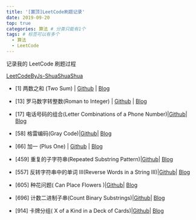 ```yaml
---
title: '[置顶]LeetCode刷题记录'
date: 2019-09-20
top: true
categories: 算法 # 分类只能有1个
tags: # 标签可以有多个
  - 算法
  - LeetCode
---
```


记录我的 LeetCode 刷题过程

<!-- more -->

[LeetCodeByJs-ShuaShuaShua](https://github.com/lailailee/LeetcodeByJs-shuashuashua)

- [1] 两数之和 (Two Sum) | [Github](https://github.com/lailailee/leetcodeByJs-shuashuashua/blob/master/problems/%5B1%5D%20%E4%B8%A4%E6%95%B0%E4%B9%8B%E5%92%8C.md) | [Blog](https://blog.lailailee.com/2019/09/20/2019-09-20-%E7%AE%97%E6%B3%95-[1]%20%E4%B8%A4%E6%95%B0%E4%B9%8B%E5%92%8C/)

- [13] 罗马数字转整数(Roman to Integer) | [Github](https://github.com/lailailee/LeetcodeByJs-shuashuashua/blob/master/problems/%5B13%5D%20%E7%BD%97%E9%A9%AC%E6%95%B0%E5%AD%97%E8%BD%AC%E6%95%B4%E6%95%B0.md) | [Blog](https://blog.lailailee.com/2019/09/22/2019-09-22-%E7%AE%97%E6%B3%95-[13]%20%E7%BD%97%E9%A9%AC%E6%95%B0%E5%AD%97%E8%BD%AC%E6%95%B4%E6%95%B0/)

- [17] 电话号码的组合(Letter Combinations of a Phone Number)|[Github](https://github.com/lailailee/LeetcodeByJs-shuashuashua/blob/master/problems/%5B17%5D%20%E7%94%B5%E8%AF%9D%E5%8F%B7%E7%A0%81%E7%9A%84%E7%BB%84%E5%90%88.md)| [Blog](https://blog.lailailee.com/2019/10/01/2019-10-01-%E7%AE%97%E6%B3%95-[17]%20%E7%94%B5%E8%AF%9D%E5%8F%B7%E7%A0%81%E7%9A%84%E7%BB%84%E5%90%88/)

- [58] 格雷编码(Gray Code)|[Github](https://github.com/lailailee/LeetcodeByJs-shuashuashua/blob/master/problems/%5B58%5D%20%E6%A0%BC%E9%9B%B7%E7%BC%96%E7%A0%81.md)| [Blog](https://blog.lailailee.com/2019/10/04/2019-10-01-%E7%AE%97%E6%B3%95-[58]%20%E6%A0%BC%E9%9B%B7%E7%BC%96%E7%A0%81/)

- [66] 加一 (Plus One) | [Github](https://github.com/lailailee/LeetcodeByJs-shuashuashua/blob/master/problems/%5B66%5D%20%E5%8A%A0%E4%B8%80.md) | [Blog](https://blog.lailailee.com/2019/09/21/2019-09-21-%E7%AE%97%E6%B3%95-[66]%20%E5%8A%A0%E4%B8%80/)

- [459] 重复的子字符串(Repeated Substring Pattern)|[Github](https://github.com/lailailee/LeetcodeByJs-shuashuashua/blob/master/problems/%5B459%5D%20%E9%87%8D%E5%A4%8D%E7%9A%84%E5%AD%90%E5%AD%97%E7%AC%A6%E4%B8%B2.md)| [Blog](https://blog.lailailee.com/2019/10/04/2019-10-04-%E7%AE%97%E6%B3%95-[459]%20%E9%87%8D%E5%A4%8D%E7%9A%84%E5%AD%90%E5%AD%97%E7%AC%A6%E4%B8%B2/)


- [557] 反转字符串中的单词 III(Reverse Words in a String III)|[Github](https://github.com/lailailee/LeetcodeByJs-shuashuashua/blob/master/problems/%5B557%5D%20%E5%8F%8D%E8%BD%AC%E5%AD%97%E7%AC%A6%E4%B8%B2%E4%B8%AD%E7%9A%84%E5%8D%95%E8%AF%8D%20III.md)| [Blog](https://blog.lailailee.com/2019/09/29/2019-09-29-%E7%AE%97%E6%B3%95-[557]%20%E5%8F%8D%E8%BD%AC%E5%AD%97%E7%AC%A6%E4%B8%B2%E4%B8%AD%E7%9A%84%E5%8D%95%E8%AF%8D%20III/)

- [605] 种花问题( Can Place Flowers )|[Github](https://github.com/lailailee/LeetcodeByJs-shuashuashua/blob/master/problems/%5B605%5D%20%E7%A7%8D%E8%8A%B1%E9%97%AE%E9%A2%98.md)| [Blog](https://blog.lailailee.com/2019/10/02/2019-10-01-%E7%AE%97%E6%B3%95-[605]%20%E7%A7%8D%E8%8A%B1%E9%97%AE%E9%A2%98/)

- [696] 计数二进制子串(Count Binary Substrings)|[Github](https://github.com/lailailee/LeetcodeByJs-shuashuashua/blob/master/problems/%5B696%5D%20%E8%AE%A1%E6%95%B0%E4%BA%8C%E8%BF%9B%E5%88%B6%E5%AD%90%E4%B8%B2.md)| [Blog](https://blog.lailailee.com/2019/09/30/2019-09-30-%E7%AE%97%E6%B3%95-[696]%20%E8%AE%A1%E6%95%B0%E4%BA%8C%E8%BF%9B%E5%88%B6%E5%AD%90%E4%B8%B2%20copy/)

- [914] 卡牌分组( X of a Kind in a Deck of Cards)|[Github](https://github.com/lailailee/LeetcodeByJs-shuashuashua/blob/master/problems/%5B914%5D%20%E5%8D%A1%E7%89%8C%E5%88%86%E7%BB%84.md)| [Blog](https://blog.lailailee.com/2019/10/02/2019-10-01-%E7%AE%97%E6%B3%95-[914]%20%E5%8D%A1%E7%89%8C%E5%88%86%E7%BB%84/)
